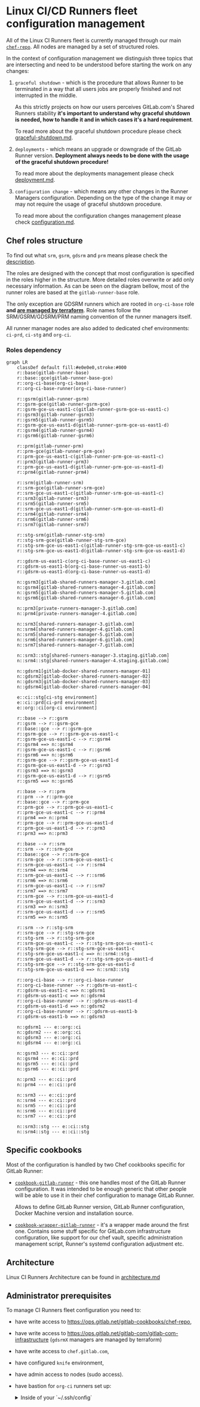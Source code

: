 # Linux CI/CD Runners fleet configuration management

All of the Linux CI Runners fleet is currently managed through our main
[`chef-repo`](https://ops.gitlab.net/gitlab-cookbooks/chef-repo/).
All nodes are managed by a set of structured roles.

In the context of configuration management we distinguish three topics that are intersecting and need to be understood
before starting the work on any changes:

1. `graceful shutdown` - which is the procedure that allows Runner to be terminated in a way that all users jobs are
   properly finished and not interrupted in the middle.

    As this strictly projects on how our users perceives GitLab.com's Shared Runners stability **it's important to
    understand why graceful shutdown is needed, how to handle it and in which cases it's a hard requirement**.

    To read more about the graceful shutdown procedure please check [graceful-shutdown.md](graceful-shutdown.md).

1. `deployments` - which means an upgrade or downgrade of the GitLab Runner version. **Deployment always needs to be
   done with the usage of the graceful shutdown procedure!**

    To read more about the deployments management please check [deployment.md](deployment.md).

1. `configuration change` - which means any other changes in the Runner Managers configuration. Depending on the type
   of the change it may or may not require the usage of graceful shutdown procedure.

    To read more about the configuration changes management please check [configuration.md](configuration.md).

## Chef roles structure

To find out what `srm`, `gsrm`, `gdsrm` and `prm` means please check the [description](../README.md#runner-descriptions).

The roles are designed with the concept that most configuration is specified in the roles
higher in the structure. More detailed roles overwrite or add only necessary information. As can be seen
on the diagram bellow, most of the runner roles are based at the `gitlab-runner-base` role.

The only exception are GDSRM runners which are rooted in `org-ci-base` role
**and [are managed by terraform](https://ops.gitlab.net/gitlab-com/gitlab-com-infrastructure/-/tree/master/environments/org-ci)**.
Role names follow the SRM/GSRM/GDSRM/PRM naming convention of the runner managers itself.

All runner manager nodes are also added to dedicated chef environments: `ci-prd`, `ci-stg` and `org-ci`.

### Roles dependency

```mermaid
graph LR
    classDef default fill:#e0e0e0,stroke:#000
    r::base(gitlab-runner-base)
    r::base::gce(gitlab-runner-base-gce)
    r::org-ci-base(org-ci-base)
    r::org-ci-base-runner(org-ci-base-runner)

    r::gsrm(gitlab-runner-gsrm)
    r::gsrm-gce(gitlab-runner-gsrm-gce)
    r::gsrm-gce-us-east1-c(gitlab-runner-gsrm-gce-us-east1-c)
    r::gsrm3(gitlab-runner-gsrm3)
    r::gsrm5(gitlab-runner-gsrm5)
    r::gsrm-gce-us-east1-d(gitlab-runner-gsrm-gce-us-east1-d)
    r::gsrm4(gitlab-runner-gsrm4)
    r::gsrm6(gitlab-runner-gsrm6)

    r::prm(gitlab-runner-prm)
    r::prm-gce(gitlab-runner-prm-gce)
    r::prm-gce-us-east1-c(gitlab-runner-prm-gce-us-east1-c)
    r::prm3(gitlab-runner-prm3)
    r::prm-gce-us-east1-d(gitlab-runner-prm-gce-us-east1-d)
    r::prm4(gitlab-runner-prm4)

    r::srm(gitlab-runner-srm)
    r::srm-gce(gitlab-runner-srm-gce)
    r::srm-gce-us-east1-c(gitlab-runner-srm-gce-us-east1-c)
    r::srm3(gitlab-runner-srm3)
    r::srm5(gitlab-runner-srm5)
    r::srm-gce-us-east1-d(gitlab-runner-srm-gce-us-east1-d)
    r::srm4(gitlab-runner-srm4)
    r::srm6(gitlab-runner-srm6)
    r::srm7(gitlab-runner-srm7)

    r::stg-srm(gitlab-runner-stg-srm)
    r::stg-srm-gce(gitlab-runner-stg-srm-gce)
    r::stg-srm-gce-us-east1-c(gitlab-runner-stg-srm-gce-us-east1-c)
    r::stg-srm-gce-us-east1-d(gitlab-runner-stg-srm-gce-us-east1-d)

    r::gdsrm-us-east1-c(org-ci-base-runner-us-east1-c)
    r::gdsrm-us-east1-b(org-ci-base-runner-us-east1-b)
    r::gdsrm-us-east1-d(org-ci-base-runner-us-east1-d)

    n::gsrm3[gitlab-shared-runners-manager-3.gitlab.com]
    n::gsrm4[gitlab-shared-runners-manager-4.gitlab.com]
    n::gsrm5[gitlab-shared-runners-manager-5.gitlab.com]
    n::gsrm6[gitlab-shared-runners-manager-6.gitlab.com]

    n::prm3[private-runners-manager-3.gitlab.com]
    n::prm4[private-runners-manager-4.gitlab.com]

    n::srm3[shared-runners-manager-3.gitlab.com]
    n::srm4[shared-runners-manager-4.gitlab.com]
    n::srm5[shared-runners-manager-5.gitlab.com]
    n::srm6[shared-runners-manager-6.gitlab.com]
    n::srm7[shared-runners-manager-7.gitlab.com]

    n::srm3::stg[shared-runners-manager-3.staging.gitlab.com]
    n::srm4::stg[shared-runners-manager-4.staging.gitlab.com]

    n::gdsrm1[gitlab-docker-shared-runners-manager-01]
    n::gdsrm2[gitlab-docker-shared-runners-manager-02]
    n::gdsrm3[gitlab-docker-shared-runners-manager-03]
    n::gdsrm4[gitlab-docker-shared-runners-manager-04]

    e::ci::stg[ci-stg environment]
    e::ci::prd[ci-prd environment]
    e::org::ci[org-ci environment]

    r::base --> r::gsrm
    r::gsrm --> r::gsrm-gce
    r::base::gce --> r::gsrm-gce
    r::gsrm-gce --> r::gsrm-gce-us-east1-c
    r::gsrm-gce-us-east1-c --> r::gsrm4
    r::gsrm4 ==> n::gsrm4
    r::gsrm-gce-us-east1-c --> r::gsrm6
    r::gsrm6 ==> n::gsrm6
    r::gsrm-gce --> r::gsrm-gce-us-east1-d
    r::gsrm-gce-us-east1-d --> r::gsrm3
    r::gsrm3 ==> n::gsrm3
    r::gsrm-gce-us-east1-d --> r::gsrm5
    r::gsrm5 ==> n::gsrm5

    r::base --> r::prm
    r::prm --> r::prm-gce
    r::base::gce --> r::prm-gce
    r::prm-gce --> r::prm-gce-us-east1-c
    r::prm-gce-us-east1-c --> r::prm4
    r::prm4 ==> n::prm4
    r::prm-gce --> r::prm-gce-us-east1-d
    r::prm-gce-us-east1-d --> r::prm3
    r::prm3 ==> n::prm3

    r::base --> r::srm
    r::srm --> r::srm-gce
    r::base::gce --> r::srm-gce
    r::srm-gce --> r::srm-gce-us-east1-c
    r::srm-gce-us-east1-c --> r::srm4
    r::srm4 ==> n::srm4
    r::srm-gce-us-east1-c --> r::srm6
    r::srm6 ==> n::srm6
    r::srm-gce-us-east1-c --> r::srm7
    r::srm7 ==> n::srm7
    r::srm-gce --> r::srm-gce-us-east1-d
    r::srm-gce-us-east1-d --> r::srm3
    r::srm3 ==> n::srm3
    r::srm-gce-us-east1-d --> r::srm5
    r::srm5 ==> n::srm5

    r::srm --> r::stg-srm
    r::srm-gce --> r::stg-srm-gce
    r::stg-srm --> r::stg-srm-gce
    r::srm-gce-us-east1-c --> r::stg-srm-gce-us-east1-c
    r::stg-srm-gce --> r::stg-srm-gce-us-east1-c
    r::stg-srm-gce-us-east1-c ==> n::srm4::stg
    r::srm-gce-us-east1-d --> r::stg-srm-gce-us-east1-d
    r::stg-srm-gce --> r::stg-srm-gce-us-east1-d
    r::stg-srm-gce-us-east1-d ==> n::srm3::stg

    r::org-ci-base --> r::org-ci-base-runner
    r::org-ci-base-runner --> r::gdsrm-us-east1-c
    r::gdsrm-us-east1-c ==> n::gdsrm1
    r::gdsrm-us-east1-c ==> n::gdsrm4
    r::org-ci-base-runner --> r::gdsrm-us-east1-d
    r::gdsrm-us-east1-d ==> n::gdsrm2
    r::org-ci-base-runner --> r::gdsrm-us-east1-b
    r::gdsrm-us-east1-b ==> n::gdsrm3

    n::gdsrm1 --- e::org::ci
    n::gdsrm2 --- e::org::ci
    n::gdsrm3 --- e::org::ci
    n::gdsrm4 --- e::org::ci

    n::gsrm3 --- e::ci::prd
    n::gsrm4 --- e::ci::prd
    n::gsrm5 --- e::ci::prd
    n::gsrm6 --- e::ci::prd

    n::prm3 --- e::ci::prd
    n::prm4 --- e::ci::prd

    n::srm3 --- e::ci::prd
    n::srm4 --- e::ci::prd
    n::srm5 --- e::ci::prd
    n::srm6 --- e::ci::prd
    n::srm7 --- e::ci::prd

    n::srm3::stg --- e::ci::stg
    n::srm4::stg --- e::ci::stg
```

## Specific cookbooks

Most of the configuration is handled by two Chef cookbooks specific for GitLab Runner:

- [`cookbook-gitlab-runner`](https://gitlab.com/gitlab-cookbooks/cookbook-gitlab-runner) - this one handles most of the
  GitLab Runner configuration. It was intended to be enough generic that other people will be able to use it in their
  chef configuration to manage GitLab Runner.

    Allows to define GitLab Runner version, GitLab Runner configuration, Docker Machine version and installation source.

- [`cookbook-wrapper-gitlab-runner`](https://gitlab.com/gitlab-cookbooks/cookbook-wrapper-gitlab-runner/) - it's
  a wrapper made around the first one. Contains some stuff specific for GitLab.com infrastructure configuration, like
  support for our chef vault, specific administration management script, Runner's systemd configuration adjustment etc.

## Architecture

Linux CI Runners Architecture can be found in [architecture.md](./architecture.md)

## Administrator prerequisites

To manage CI Runners fleet configuration you need to:

- have write access to <https://ops.gitlab.net/gitlab-cookbooks/chef-repo>,
- have write access to <https://ops.gitlab.net/gitlab-com/gitlab-com-infrastructure> (`gdsrmX` managers are managed by terraform)
- have write access to `chef.gitlab.com`,
- have configured `knife` environment,
- have admin access to nodes (sudo access).
- have bastion for `org-ci` runners set up:

    <details>
    <summary> Inside of your `~/.ssh/config`</summary>

    ```ini
    # gitlab-org-ci boxes
    Host *.gitlab-org-ci-0d24e2.internal
    ProxyJump     lb-bastion.org-ci.gitlab.com
    ```

    </details>
